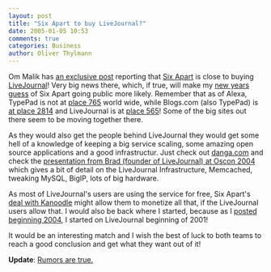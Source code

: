 ```yaml
---
layout: post
title: "Six Apart to buy LiveJournal?"
date: 2005-01-05 10:53
comments: true
categories: Business
author: Oliver Thylmann
---
```



Om Malik has [an exclusive post](http://gigaom.com/2005/01/04/six-apart-to-buy-live-journal/) reporting that [Six Apart](http://www.sixapart.com/) is close to buying [LiveJournal](http://www.livejournal.com/)! Very big news there, which, if true, will make my [new years guess](http://owt.typepad.com/blog/2005/01/happy_new_year.html) of Six Apart going public more likely. Remember that as of Alexa, TypePad is not at [place 765](http://www.alexa.com/data/details/traffic_details?url=http://typepad.com) world wide, while Blogs.com (also TypePad) is [at place 2814](http://www.alexa.com/data/details/traffic_details?url=http://blogs.com) and LiveJournal is at [place 565](http://www.alexa.com/data/details/traffic_details?url=http://livejournal.com)! Some of the big sites out there seem to be moving together there. 

As they would also get the people behind LiveJournal they would get some hell of a knowledge of keeping a big service scaling, some amazing open source applications and a good infrastructur. Just check out [danga.com](http://www.danga.com/) and check the [presentation from Brad (founder of LiveJournal) at Oscon 2004](http://www.danga.com/words/2004_oscon/) which gives a bit of detail on the LiveJournal Infrastructure, Memcached, tweaking MySQL, BigIP, lots of big hardware. 

As most of LiveJournal's users are using the service for free, Six Apart's [deal with Kanoodle](http://owt.typepad.com/blog/2004/11/six_apart_is_bi.html) might allow them to monetize all that, if the LiveJournal users allow that. I would also be back where I started, because as I [posted beginning 2004](http://owt.typepad.com/blog/2004/03/three_years_and.html), I started on LiveJournal beginning of 2001!

It would be an interesting match and I wish the best of luck to both teams to reach a good conclusion and get what they want out of it!

**Update**: [Rumors are true.](http://www.sixapart.com/log/2005/01/six_apart_acqui.shtml)

